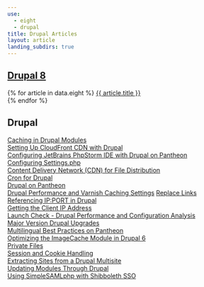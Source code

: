 ```yaml
---
use:
  - eight
  - drupal
title: Drupal Articles
layout: article
landing_subdirs: true
---
```

## [Drupal 8](/docs/articles/drupal/8)
{% for article in data.eight %}
<a href="{{ article.url }}">{{ article.title }}</a><br>
{% endfor %}
## Drupal
[Caching in Drupal Modules](/docs/articles/drupal/caching-in-drupal-modules)<br>
[Setting Up CloudFront CDN with Drupal](/docs/articles/drupal/cdn-setting-up-cloudfront)<br>
[Configuring JetBrains PhpStorm IDE with Drupal on Pantheon](/docs/articles/drupal/configuring-jetbrains-phpstorm-ide-with-pantheon)<br>
[Configuring Settings.php](/docs/articles/drupal/configuring-settings-php)<br>
[Content Delivery Network (CDN) for File Distribution](/docs/articles/drupal/content-delivery-network-cdn-for-file-distribution)<br>
[Cron for Drupal](/docs/articles/drupal/cron)<br>
[Drupal on Pantheon](/docs/articles/drupal/drops)<br>
[Drupal Performance and Varnish Caching Settings](/docs/articles/drupal/drupal-performance-and-caching-settings)
[Replace Links Referencing IP:PORT in Drupal](/docs/articles/drupal/fix-broken-links-that-reference-ip-port-instead-of-domain-name)<br>
[Getting the Client IP Address](/docs/articles/drupal/getting-the-client-ip-address)<br>
[Launch Check - Drupal Performance and Configuration Analysis](/docs/articles/drupal/launch-check-drupal-performance-and-configuration-analysis)<br>
[Major Version Drupal Upgrades](/docs/articles/drupal/major-version-drupal-upgrades)<br>
[Multilingual Best Practices on Pantheon](/docs/articles/drupal/multilingual-best-practices)<br>
[Optimizing the ImageCache Module in Drupal 6](/docs/articles/drupal/optimizing-the-image-cache-module-in-drupal-6)<br>
[Private Files](/docs/articles/drupal/private-files)<br>
[Session and Cookie Handling](/docs/articles/drupal/session-and-cookie-handling)<br>
[Extracting Sites from a Drupal Multisite](/docs/articles/drupal/unwind-a-multisite)<br>
[Updating Modules Through Drupal](/docs/articles/drupal/updating-modules-through-drupal)<br>
[Using SimpleSAMLphp with Shibboleth SSO](/docs/articles/drupal/using-simplesamlphp-with-shibboleth-sso)<br>
